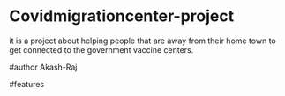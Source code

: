# Covidmigrationcenter-project
it is a project about helping people that are away from their home town to get connected to the government vaccine centers.

#author Akash-Raj

#features
